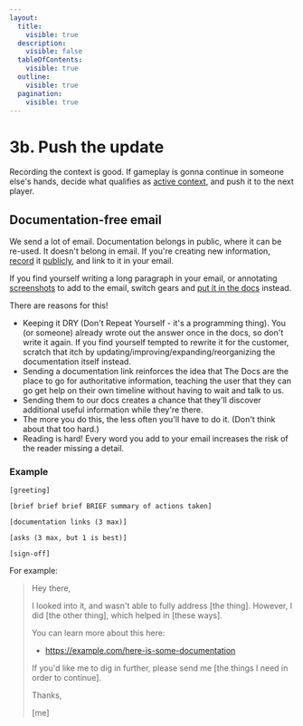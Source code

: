 ```yaml
---
layout:
  title:
    visible: true
  description:
    visible: false
  tableOfContents:
    visible: true
  outline:
    visible: true
  pagination:
    visible: true
---
```


# 3b. Push the update

Recording the context is good. If gameplay is gonna continue in someone else's hands, decide what qualifies as [active context](../1-load.md#active-context), and push it to the next player.

## Documentation-free email

We send a lot of email. Documentation belongs in public, where it can be re-used. It doesn't belong in email. If you're creating new information, [record](3a-record.md) it [publicly](../../publishing.md), and link to it in your email.

If you find yourself writing a long paragraph in your email, or annotating [screenshots](../../technical/screenshots.md) to add to the email, switch gears and [put it in the docs](3a-record.md) instead.

There are reasons for this!

* Keeping it DRY (Don't Repeat Yourself - it's a programming thing). You (or someone) already wrote out the answer once in the docs, so don't write it again. If you find yourself tempted to rewrite it for the customer, scratch that itch by updating/improving/expanding/reorganizing the documentation itself instead.
* Sending a documentation link reinforces the idea that The Docs are the place to go for authoritative information, teaching the user that they can go get help on their own timeline without having to wait and talk to us.
* Sending them to our docs creates a chance that they'll discover additional useful information while they're there.
* The more you do this, the less often you'll have to do it. (Don't think about that too hard.)
* Reading is hard! Every word you add to your email increases the risk of the reader missing a detail.

### Example

```
[greeting]

[brief brief brief BRIEF summary of actions taken]

[documentation links (3 max)]

[asks (3 max, but 1 is best)]

[sign-off]
```

For example:

> Hey there,
>
> I looked into it, and wasn't able to fully address \[the thing]. However, I did \[the other thing], which helped in \[these ways].
>
> You can learn more about this here:
>
> * https://example.com/here-is-some-documentation
>
> If you'd like me to dig in further, please send me \[the things I need in order to continue].
>
> Thanks,
>
> \[me]
